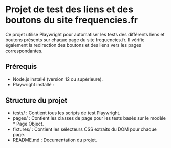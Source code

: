 # Projet de test des liens et des boutons du site frequencies.fr

Ce projet utilise Playwright pour automatiser les tests des différents liens et boutons présents sur chaque page du site frequencies.fr. Il vérifie également la redirection des boutons et des liens vers les pages correspondantes.

## Prérequis

* Node.js installé (version 12 ou supérieure).
* Playwright installé :

## Structure du projet

* tests/ : Contient tous les scripts de test Playwright.
* pages/ : Contient les classes de page pour les tests basés sur le modèle * Page Object.
* fixtures/ : Contient les sélecteurs CSS extraits du DOM pour chaque page.
* README.md : Documentation du projet.
